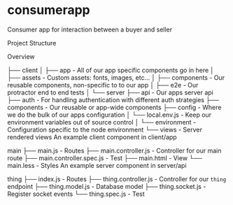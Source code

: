 # consumerapp
Consumer app for interaction between a buyer and seller

Project Structure

Overview

├── client
│   ├── app                 - All of our app specific components go in here
│   ├── assets              - Custom assets: fonts, images, etc…
│   ├── components          - Our reusable components, non-specific to to our app
│
├── e2e                     - Our protractor end to end tests
│
└── server
    ├── api                 - Our apps server api
    ├── auth                - For handling authentication with different auth strategies
    ├── components          - Our reusable or app-wide components
    ├── config              - Where we do the bulk of our apps configuration
    │   └── local.env.js    - Keep our environment variables out of source control
    │   └── environment     - Configuration specific to the node environment
    └── views               - Server rendered views
An example client component in client/app

main
├── main.js                 - Routes
├── main.controller.js      - Controller for our main route
├── main.controller.spec.js - Test
├── main.html               - View
└── main.less               - Styles
An example server component in server/api

thing
├── index.js                - Routes
├── thing.controller.js     - Controller for our `thing` endpoint
├── thing.model.js          - Database model
├── thing.socket.js         - Register socket events
└── thing.spec.js           - Test
